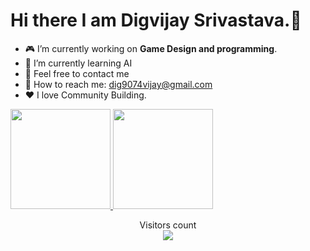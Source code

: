 # Hi there I am Digvijay Srivastava.👋

-   🎮 I’m currently working on **Game Design and programming**.
-   🤖 I’m currently learning AI
-   💬 Feel free to contact me
-   📇 How to reach me: dig9074vijay@gmail.com
-   ❤ I love Community Building.

<a href="https://github.com/dig9074vijay">
<img height="160em" src="https://github-readme-stats.vercel.app/api?username=dig9074vijay&show_icons=true&include_all_commits=true&custom_title=GitHub+Stats&theme=vue">
<img height="160em" src="https://github-readme-stats.vercel.app/api/top-langs/?username=dig9074vijay&layout=compact&theme=vue"></a>

<p align="center"> 
  Visitors count<br>
  <img src="https://profile-counter.glitch.me/dig9074vijay/count.svg" />
</p>

